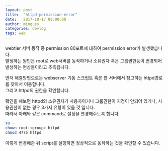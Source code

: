 ```yaml
---
layout: post
title:  "httpd-permission-error"
date:   2017-10-17 08:00:00
author: minguss
categories: devlog
tags: web
---
```


webtier 서버 동작 중 permission 80포트에 대하여 permission error가 발생했습니다.  
발생하는 원인은 root로 web서버를 동작하거나 소유권자 혹은 그룹권한등이 변경되어 발생하는 현상들이라고 추측됩니다.  

먼저 해결방법으로는 webserver 기동 스크립트 혹은 웹 서버에서 참고하는 httpd경로를 찾아서 이동합니다.  
그리고 httpd의 권한을 확인합니다.  

확인을 해보면 httpd의 소유권자가 사용자이거나 그룹권한이 지정이 안되어 있거나, 사용권한이 없는 경우 3가지 유형이 있을 것 입니다.  
따라서 아래와 같은 command로 설정을 변경해주도록 합니다.
``` bash
su - 
chown root:<group> httpd
chmod 4775 httpd
```

이렇게 변경해준 뒤 script를 실행하면 정상적으로 동작하는 것을 확인할 수 있습니다.